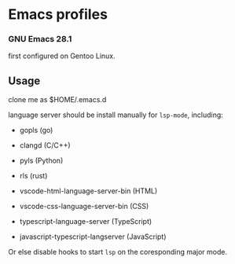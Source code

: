 # Emacs profiles

### GNU Emacs 28.1

first configured on Gentoo Linux.

## Usage

clone me as $HOME/.emacs.d

language server should be install manually for `lsp-mode`, including:

- gopls (go)

- clangd (C/C++)

- pyls (Python)

- rls (rust)

- vscode-html-language-server-bin (HTML)

- vscode-css-language-server-bin (CSS)

- typescript-language-server (TypeScript)

- javascript-typescript-langserver (JavaScript)

Or else disable hooks to start `lsp` on the coresponding major mode.
